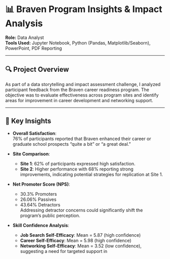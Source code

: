 # 📊 Braven Program Insights & Impact Analysis

**Role:** Data Analyst  
**Tools Used:** Jupyter Notebook, Python (Pandas, Matplotlib/Seaborn), PowerPoint, PDF Reporting  

---

## 🔍 Project Overview

As part of a data storytelling and impact assessment challenge, I analyzed participant feedback from the Braven career readiness program. The objective was to evaluate effectiveness across program sites and identify areas for improvement in career development and networking support.

---

## 🧠 Key Insights

- **Overall Satisfaction**:  
  76% of participants reported that Braven enhanced their career or graduate school prospects “quite a bit” or “a great deal.”

- **Site Comparison**:  
  - **Site 1**: 62% of participants expressed high satisfaction.  
  - **Site 2**: Higher performance with 68% reporting strong improvements, indicating potential strategies for replication at Site 1.

- **Net Promoter Score (NPS)**:  
  - 30.3% Promoters  
  - 26.06% Passives  
  - 43.64% Detractors  
  Addressing detractor concerns could significantly shift the program’s public perception.

- **Skill Confidence Analysis**:  
  - **Job Search Self-Efficacy**: Mean = 5.87 (high confidence)  
  - **Career Self-Efficacy**: Mean = 5.98 (high confidence)  
  - **Networking Self-Efficacy**: Mean = 3.52 (low confidence), suggesting a need for targeted support in
